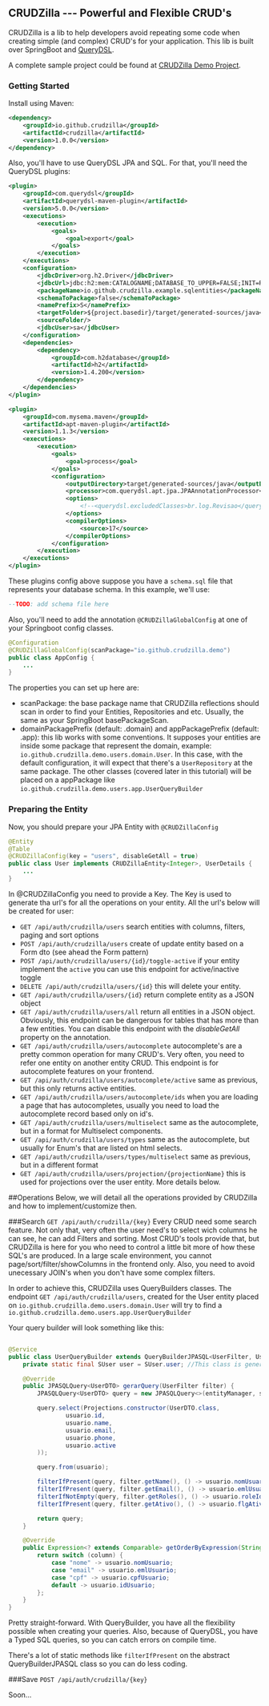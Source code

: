 ## CRUDZilla --- Powerful and Flexible CRUD's

CRUDZilla is a lib to help developers avoid repeating some code when creating simple (and complex) CRUD's for your application.
This lib is built over SpringBoot and [QueryDSL](http://querydsl.com/).

A complete sample project could be found at [CRUDZilla Demo Project](https://github.com/crudzilla/demo).

### Getting Started

Install using Maven:

```xml
<dependency>
    <groupId>io.github.crudzilla</groupId>
    <artifactId>crudzilla</artifactId>
    <version>1.0.0</version>
</dependency>
```

Also, you'll have to use QueryDSL JPA and SQL. For that, you'll need the QueryDSL plugins:

```xml
<plugin>
    <groupId>com.querydsl</groupId>
    <artifactId>querydsl-maven-plugin</artifactId>
    <version>5.0.0</version>
    <executions>
        <execution>
            <goals>
                <goal>export</goal>
            </goals>
        </execution>
    </executions>
    <configuration>
        <jdbcDriver>org.h2.Driver</jdbcDriver>
        <jdbcUrl>jdbc:h2:mem:CATALOGNAME;DATABASE_TO_UPPER=FALSE;INIT=RUNSCRIPT FROM 'file:src/main/resources/sql/schema.sql'</jdbcUrl>
        <packageName>io.github.crudzilla.example.sqlentities</packageName>
        <schemaToPackage>false</schemaToPackage>
        <namePrefix>S</namePrefix>
        <targetFolder>${project.basedir}/target/generated-sources/java</targetFolder>
        <sourceFolder/>
        <jdbcUser>sa</jdbcUser>
    </configuration>
    <dependencies>
        <dependency>
            <groupId>com.h2database</groupId>
            <artifactId>h2</artifactId>
            <version>1.4.200</version>
        </dependency>
    </dependencies>
</plugin>

<plugin>
    <groupId>com.mysema.maven</groupId>
    <artifactId>apt-maven-plugin</artifactId>
    <version>1.1.3</version>
    <executions>
        <execution>
            <goals>
                <goal>process</goal>
            </goals>
            <configuration>
                <outputDirectory>target/generated-sources/java</outputDirectory>
                <processor>com.querydsl.apt.jpa.JPAAnnotationProcessor</processor>
                <options>
                    <!--<querydsl.excludedClasses>br.log.Revisao</querydsl.excludedClasses>-->
                </options>
                <compilerOptions>
                    <source>17</source>
                </compilerOptions>
            </configuration>
        </execution>
    </executions>
</plugin>
```

These plugins config above suppose you have a `schema.sql` file that represents your database schema. In this example, we'll use:

```sql
--TODO: add schema file here
```

Also, you'll need to add the annotation `@CRUDZillaGlobalConfig` at one of your Springboot config classes.
```java
@Configuration
@CRUDZillaGlobalConfig(scanPackage="io.github.crudzilla.demo")
public class AppConfig {
    ...
}
```

The properties you can set up here are:
- scanPackage: the base package name that CRUDZilla reflections should scan in order to find your Entities, Repositories and etc. Usually, the same as your SpringBoot basePackageScan.
- domainPackagePrefix (default: .domain) and appPackagePrefix (default: .app): this lib works with some conventions. It supposes your entities are inside some package that represent the domain, example: `io.github.crudzilla.demo.users.domain.User`. In this case, with the default configuration, it will expect that there's a `UserRepository` at the same package. The other classes (covered later in this tutorial) will be placed on a appPackage like `io.github.crudzilla.demo.users.app.UserQueryBuilder`

### Preparing the Entity
Now, you should prepare your JPA Entity with `@CRUDZillaConfig` 

```java
@Entity
@Table
@CRUDZillaConfig(key = "users", disableGetAll = true)
public class User implements CRUDZillaEntity<Integer>, UserDetails {
    ...
}
```

In @CRUDZillaConfig you need to provide a Key. The Key is used to generate tha url's for all the operations on your entity. All the url's below will be created for user:

- `GET /api/auth/crudzilla/users` search entities with columns, filters, paging and sort options
- `POST /api/auth/crudzilla/users` create of update entity based on a Form dto (see ahead the Form pattern)
- `POST /api/auth/crudzilla/users/{id}/toggle-active` if your entity implement the `active` you can use this endpoint for active/inactive toggle
- `DELETE /api/auth/crudzilla/users/{id}` this will delete your entity. 
- `GET /api/auth/crudzilla/users/{id}` return complete entity as a JSON object
- `GET /api/auth/crudzilla/users/all` return all entities in a JSON object. Obviously, this endpoint can be dangerous for tables that has more than a few entities. You can disable this endpoint with the *disableGetAll* property on the annotation.
- `GET /api/auth/crudzilla/users/autocomplete` autocomplete's are a pretty common operation for many CRUD's. Very often, you need to refer one entity on another entity CRUD. This endpoint is for autocomplete features on your frontend.
- `GET /api/auth/crudzilla/users/autocomplete/active` same as previous, but this only returns active entities.
- `GET /api/auth/crudzilla/users/autocomplete/ids` when you are loading a page that has autocompletes, usually you need to load the autocomplete record based only on id's.
- `GET /api/auth/crudzilla/users/multiselect` same as the autocomplete, but in a format for Multiselect components.
- `GET /api/auth/crudzilla/users/types` same as the autocomplete, but usually for Enum's that are listed on html selects.
- `GET /api/auth/crudzilla/users/types/multiselect` same as previous, but in a different format
- `GET /api/auth/crudzilla/users/projection/{projectionName}` this is used for projections over the user entity. More details below.

##Operations
Below, we will detail all the operations provided by CRUDZilla and how to implement/customize then. 

###Search `GET /api/auth/crudzilla/{key}`
Every CRUD need some search feature. Not only that, very often the user need's to select wich columns he can see, he can add Filters and sorting. Most CRUD's tools provide that, but CRUDZilla is here for you who need to control a little bit more of how these SQL's are produced.
In a large scale environment, you cannot page/sort/filter/showColumns in the frontend only. 
Also, you need to avoid unecessary JOIN's when you don't have some complex filters.

In order to achieve this, CRUDZilla uses QueryBuilders classes. The endpoint `GET /api/auth/crudzilla/users`, created for the User entity placed on `io.github.crudzilla.demo.users.domain.User` will try to find a `io.github.crudzilla.demo.users.app.UserQueryBuilder`

Your query builder will look something like this:

```java

@Service
public class UserQueryBuilder extends QueryBuilderJPASQL<UserFilter, UserDTO> {
    private static final SUser user = SUser.user; //This class is generated by the QueryDSL plugin

    @Override
    public JPASQLQuery<UserDTO> gerarQuery(UserFilter filter) {
        JPASQLQuery<UserDTO> query = new JPASQLQuery<>(entityManager, sqlTemplate);

        query.select(Projections.constructor(UserDTO.class,
                usuario.id,
                usuario.name,
                usuario.email,
                usuario.phone,
                usuario.active
        ));

        query.from(usuario);

        filterIfPresent(query, filter.getName(), () -> usuario.nomUsuario.contains(filter.getNome()));
        filterIfPresent(query, filter.getEmail(), () -> usuario.emlUsuario.contains(filter.getEmail()));
        filterIfNotEmpty(query, filter.getRoles(), () -> usuario.roleId.in(filter.getRoles()));
        filterIfPresent(query, filter.getAtivo(), () -> usuario.flgAtivo.eq(filter.getAtivo()));

        return query;
    }

    @Override
    public Expression<? extends Comparable> getOrderByExpression(String column) {
        return switch (column) {
            case "nome" -> usuario.nomUsuario;
            case "email" -> usuario.emlUsuario;
            case "cpf" -> usuario.cpfUsuario;
            default -> usuario.idUsuario;
        };
    }
}
```

Pretty straight-forward. With QueryBuilder, you have all the flexibility possible when creating your queries.
Also, because of QueryDSL, you have a Typed SQL queries, so you can catch errors on compile time.

There's a lot of static methods like `filterIfPresent` on the abstract QueryBuilderJPASQL class so you can do less coding.


###Save `POST /api/auth/crudzilla/{key}`

Soon...